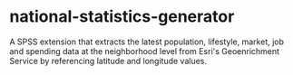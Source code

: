 # national-statistics-generator
A SPSS extension that extracts the latest population, lifestyle, market, job and spending data at the neighborhood level from Esri's Geoenrichment Service by referencing latitude and longitude values.
